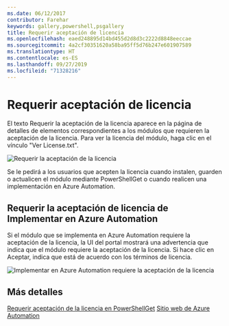 ```yaml
---
ms.date: 06/12/2017
contributor: Farehar
keywords: gallery,powershell,psgallery
title: Requerir aceptación de licencia
ms.openlocfilehash: eaed248895d14bd455d2d8d3c2222d8848eeccae
ms.sourcegitcommit: 4a2cf30351620a58ba95ff5d76b247e601907589
ms.translationtype: HT
ms.contentlocale: es-ES
ms.lasthandoff: 09/27/2019
ms.locfileid: "71328216"
---
```

# <a name="require-license-acceptance"></a>Requerir aceptación de licencia

El texto Requerir la aceptación de la licencia aparece en la página de detalles de elementos correspondientes a los módulos que requieren la aceptación de la licencia. Para ver la licencia del módulo, haga clic en el vínculo "Ver License.txt".

![Requerir la aceptación de la licencia](../../Images/RequireLicenseAcceptance.png)

Se le pedirá a los usuarios que acepten la licencia cuando instalen, guarden o actualicen el módulo mediante PowerShellGet o cuando realicen una implementación en Azure Automation.

## <a name="require-license-acceptance-on-deploy-to-azure-automation"></a>Requerir la aceptación de licencia de Implementar en Azure Automation

Si el módulo que se implementa en Azure Automation requiere la aceptación de la licencia, la UI del portal mostrará una advertencia que indica que el módulo requiere la aceptación de la licencia. Si hace clic en Aceptar, indica que está de acuerdo con los términos de licencia.

![Implementar en Azure Automation requiere la aceptación de la licencia](../../Images/DeployToAzureAutomationRequireLicenseAcceptanceDisclaimer.png)

## <a name="more-details"></a>Más detalles

[Requerir aceptación de la licencia en PowerShellGet](../../concepts/module-license-acceptance.md)
[Sitio web de Azure Automation](/azure/automation)
